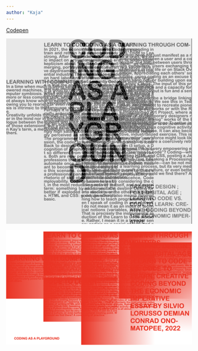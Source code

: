```yaml
---
author: "Kaja"
---
```


[Codepen](https://codepen.io/kajawetzel/pen/wvVEVba?editors=1100)

![Grid 1](https://github.com/kajawetzel/submissions/blob/main/04/04-1.png?raw=true)

![Grid 2](https://github.com/kajawetzel/submissions/blob/main/04/04-2.png?raw=true)